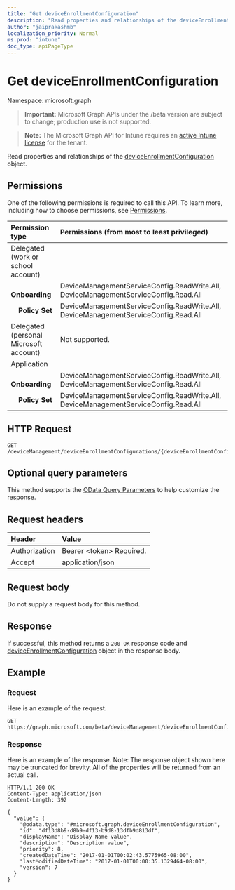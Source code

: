 ```yaml
---
title: "Get deviceEnrollmentConfiguration"
description: "Read properties and relationships of the deviceEnrollmentConfiguration object."
author: "jaiprakashmb"
localization_priority: Normal
ms.prod: "intune"
doc_type: apiPageType
---
```


# Get deviceEnrollmentConfiguration

Namespace: microsoft.graph

> **Important:** Microsoft Graph APIs under the /beta version are subject to change; production use is not supported.

> **Note:** The Microsoft Graph API for Intune requires an [active Intune license](https://go.microsoft.com/fwlink/?linkid=839381) for the tenant.

Read properties and relationships of the [deviceEnrollmentConfiguration](../resources/intune-shared-deviceenrollmentconfiguration.md) object.

## Permissions
One of the following permissions is required to call this API. To learn more, including how to choose permissions, see [Permissions](/graph/permissions-reference).

<!-- { "blockType": "ignored"  } // Note: Removing this line will result in the permissions autogeneration tool overwriting the table. -->
|Permission type|Permissions (from most to least privileged)|
|:---|:---|
|Delegated (work or school account)||
| &nbsp; &nbsp; **Onboarding** | DeviceManagementServiceConfig.ReadWrite.All, DeviceManagementServiceConfig.Read.All|
| &nbsp; &nbsp; **Policy Set** | DeviceManagementServiceConfig.ReadWrite.All, DeviceManagementServiceConfig.Read.All|
|Delegated (personal Microsoft account)|Not supported.|
|Application||
| &nbsp; &nbsp; **Onboarding** | DeviceManagementServiceConfig.ReadWrite.All, DeviceManagementServiceConfig.Read.All|
| &nbsp; &nbsp; **Policy Set** | DeviceManagementServiceConfig.ReadWrite.All, DeviceManagementServiceConfig.Read.All|

## HTTP Request
<!-- {
  "blockType": "ignored"
}
-->
``` http
GET /deviceManagement/deviceEnrollmentConfigurations/{deviceEnrollmentConfigurationId}
```

## Optional query parameters
This method supports the [OData Query Parameters](/graph/query-parameters) to help customize the response.

## Request headers
|Header|Value|
|:---|:---|
|Authorization|Bearer &lt;token&gt; Required.|
|Accept|application/json|

## Request body
Do not supply a request body for this method.

## Response
If successful, this method returns a `200 OK` response code and [deviceEnrollmentConfiguration](../resources/intune-shared-deviceenrollmentconfiguration.md) object in the response body.

## Example

### Request
Here is an example of the request.
``` http
GET https://graph.microsoft.com/beta/deviceManagement/deviceEnrollmentConfigurations/{deviceEnrollmentConfigurationId}
```

### Response
Here is an example of the response. Note: The response object shown here may be truncated for brevity. All of the properties will be returned from an actual call.
``` http
HTTP/1.1 200 OK
Content-Type: application/json
Content-Length: 392

{
  "value": {
    "@odata.type": "#microsoft.graph.deviceEnrollmentConfiguration",
    "id": "df13d8b9-d8b9-df13-b9d8-13dfb9d813df",
    "displayName": "Display Name value",
    "description": "Description value",
    "priority": 8,
    "createdDateTime": "2017-01-01T00:02:43.5775965-08:00",
    "lastModifiedDateTime": "2017-01-01T00:00:35.1329464-08:00",
    "version": 7
  }
}
```
